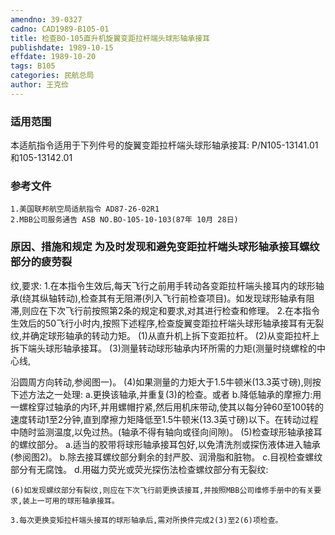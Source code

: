 ```yaml
---
amendno: 39-0327
cadno: CAD1989-B105-01
title: 检查BO-105直升机旋翼变距拉杆端头球形轴承接耳
publishdate: 1989-10-15
effdate: 1989-10-20
tags: B105
categories: 民航总局
author: 王克俭
---
```


### 适用范围 
本适航指令适用于下列件号的旋翼变距拉杆端头球形轴承接耳: P/N105-13141.01和105-13142.01

### 参考文件
    1.美国联邦航空局适航指令 AD87-26-02R1 
    2.MBB公司服务通告 ASB NO.BO-105-10-103(87年 10月 28日) 


### 原因、措施和规定     为及时发现和避免变距拉杆端头球形轴承接耳螺纹部分的疲劳裂
纹,要求: 
    1.在本指令生效后,每天飞行之前用手转动各变距拉杆端头接耳内的球形轴承(绕其纵轴转动),检查其有无阻滞(列入飞行前检查项目)。如发现球形轴承有阻滞,则应在下次飞行前按照第2条的规定和要求,对其进行检查和修理。 
    2.在本指令生效后的50飞行小时内,按照下述程序,检查旋翼变距拉杆端头球形轴承接耳有无裂纹,并确定球形轴承的转动力矩。 
(1)从直升机上拆下变距拉杆。 
(2)从变距拉杆上拆下端头球形轴承接耳。 
    (3)测量转动球形轴承内环所需的力矩(测量时绕螺栓的中心线,


  
沿圆周方向转动,参阅图一)。 
(4)如果测量的力矩大于1.5牛顿米(13.3英寸磅),则按下述方法之一处理: 
    a.更换该轴承,并重复(3)的检查。或者 
    b.降低轴承的摩擦力:用一螺栓穿过轴承的内环,并用螺帽拧紧,然后用机床带动,使其以每分钟60至100转的速度转动1至2分钟,直到摩擦力矩降低至1.5牛顿米(13.3英寸磅)以下。在转动过程中随时监测温度,以免过热。(轴承不得有轴向或径向间隙)。 
(5)检查球形轴承接耳的螺纹部分。 
    a.适当的胶带将球形轴承接耳包好,以免清洗剂或探伤液体进入轴承(参阅图2)。 
    b.除去接耳螺纹部分剩余的封严胶、润滑脂和脏物。 
    c.目视检查螺纹部分有无腐蚀。 
    d.用磁力荧光或荧光探伤法检查螺纹部分有无裂纹: 

    (6)如发现螺纹部分有裂纹,则应在下次飞行前更换该接耳,并按照MBB公司维修手册中的有关要求,装上一可用的球形轴承接耳。 

    3.每次更换变矩拉杆端头接耳的球形轴承后,需对所换件完成2(3)至2(6)项检查。 
  
  

